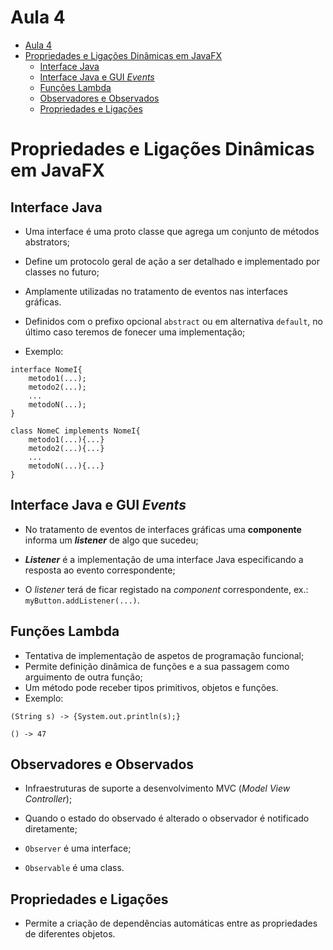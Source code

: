 # Aula 4
- [Aula 4](#aula-4)
- [Propriedades e Ligações Dinâmicas em JavaFX](#propriedades-e-liga%c3%a7%c3%b5es-din%c3%a2micas-em-javafx)
  - [Interface Java](#interface-java)
  - [Interface Java e GUI _Events_](#interface-java-e-gui-events)
  - [Funções Lambda](#fun%c3%a7%c3%b5es-lambda)
  - [Observadores e Observados](#observadores-e-observados)
  - [Propriedades e Ligações](#propriedades-e-liga%c3%a7%c3%b5es)


# Propriedades e Ligações Dinâmicas em JavaFX 

## Interface Java
* Uma interface é uma proto classe que agrega um conjunto de métodos abstrators;

* Define um protocolo geral de ação a ser detalhado e implementado por classes no futuro;

* Amplamente utilizadas no tratamento de eventos nas interfaces gráficas.

* Definidos com o prefixo opcional `abstract` ou em alternativa `default`, no último caso teremos de fonecer uma implementação;

* Exemplo:
```
interface NomeI{
    metodo1(...);
    metodo2(...);
    ...
    metodoN(...);
}

class NomeC implements NomeI{
    metodo1(...){...}
    metodo2(...){...}
    ...
    metodoN(...){...}
}
```

## Interface Java e GUI _Events_

* No tratamento de eventos de interfaces gráficas uma **componente** informa um _**listener**_ de algo que sucedeu;

* _**Listener**_ é a implementação de uma interface Java especificando a resposta ao evento correspondente;

* O _listener_ terá de ficar registado na _component_ correspondente, ex.: `myButton.addListener(...)`.

## Funções Lambda

* Tentativa de implementação de aspetos de programação funcional;
* Permite definição dinâmica de funções e a sua passagem como arguimento de outra função;
* Um método pode receber tipos primitivos, objetos e funções.
* Exemplo:
```
(String s) -> {System.out.println(s);}

() -> 47
```

## Observadores e Observados

* Infraestruturas de suporte a desenvolvimento MVC (_Model View Controller_);

* Quando o estado do observado é alterado o observador é notificado diretamente;

* `Observer` é uma interface;
* `Observable` é uma class.

## Propriedades e Ligações
* Permite a criação de dependências automáticas entre as propriedades de diferentes objetos.


